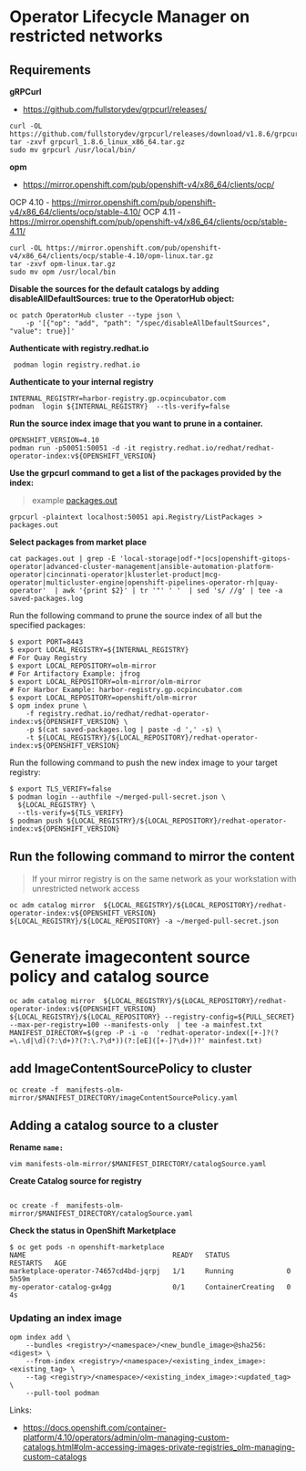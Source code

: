 # Operator Lifecycle Manager on restricted networks


## Requirements 

**gRPCurl**
* https://github.com/fullstorydev/grpcurl/releases/
```
curl -OL https://github.com/fullstorydev/grpcurl/releases/download/v1.8.6/grpcurl_1.8.6_linux_x86_64.tar.gz
tar -zxvf grpcurl_1.8.6_linux_x86_64.tar.gz
sudo mv grpcurl /usr/local/bin/
```


**opm**
* https://mirror.openshift.com/pub/openshift-v4/x86_64/clients/ocp/

OCP 4.10 - https://mirror.openshift.com/pub/openshift-v4/x86_64/clients/ocp/stable-4.10/
OCP 4.11 - https://mirror.openshift.com/pub/openshift-v4/x86_64/clients/ocp/stable-4.11/
```
curl -OL https://mirror.openshift.com/pub/openshift-v4/x86_64/clients/ocp/stable-4.10/opm-linux.tar.gz
tar -zxvf opm-linux.tar.gz
sudo mv opm /usr/local/bin 
```

**Disable the sources for the default catalogs by adding disableAllDefaultSources: true to the OperatorHub object:**

```
oc patch OperatorHub cluster --type json \
    -p '[{"op": "add", "path": "/spec/disableAllDefaultSources", "value": true}]'
```

**Authenticate with registry.redhat.io**
```
 podman login registry.redhat.io
```
**Authenticate to your internal registry**
```
INTERNAL_REGISTRY=harbor-registry.gp.ocpincubator.com
podman  login ${INTERNAL_REGISTRY}  --tls-verify=false
```
**Run the source index image that you want to prune in a container.**
```
OPENSHIFT_VERSION=4.10
podman run -p50051:50051 -d -it registry.redhat.io/redhat/redhat-operator-index:v${OPENSHIFT_VERSION}
```

**Use the grpcurl command to get a list of the packages provided by the index:**
> example [packages.out](packages-4.10.x.out)
```
grpcurl -plaintext localhost:50051 api.Registry/ListPackages > packages.out
```

**Select packages from market place**
```
cat packages.out | grep -E 'local-storage|odf-*|ocs|openshift-gitops-operator|advanced-cluster-management|ansible-automation-platform-operator|cincinnati-operator|klusterlet-product|mcg-operator|multicluster-engine|openshift-pipelines-operator-rh|quay-operator'  | awk '{print $2}' | tr '"' ' '  | sed 's/ //g' | tee -a saved-packages.log
```


Run the following command to prune the source index of all but the specified packages:
```
$ export PORT=8443
$ export LOCAL_REGISTRY=${INTERNAL_REGISTRY}
# For Quay Registry 
$ export LOCAL_REPOSITORY=olm-mirror
# For Artifactory Example: jfrog
$ export LOCAL_REPOSITORY=olm-mirror/olm-mirror
# For Harbor Example: harbor-registry.gp.ocpincubator.com
$ export LOCAL_REPOSITORY=openshift/olm-mirror
$ opm index prune \
    -f registry.redhat.io/redhat/redhat-operator-index:v${OPENSHIFT_VERSION} \
    -p $(cat saved-packages.log | paste -d ',' -s) \
    -t ${LOCAL_REGISTRY}/${LOCAL_REPOSITORY}/redhat-operator-index:v${OPENSHIFT_VERSION}
```

Run the following command to push the new index image to your target registry:
```
$ export TLS_VERIFY=false
$ podman login --authfile ~/merged-pull-secret.json \
  ${LOCAL_REGISTRY} \
  --tls-verify=${TLS_VERIFY} 
$ podman push ${LOCAL_REGISTRY}/${LOCAL_REPOSITORY}/redhat-operator-index:v${OPENSHIFT_VERSION}
```
## Run the following command to mirror the content
>  If your mirror registry is on the same network as your workstation with unrestricted network access 
```
oc adm catalog mirror  ${LOCAL_REGISTRY}/${LOCAL_REPOSITORY}/redhat-operator-index:v${OPENSHIFT_VERSION}  ${LOCAL_REGISTRY}/${LOCAL_REPOSITORY} -a ~/merged-pull-secret.json
```
# Generate imagecontent source policy and catalog source
```
oc adm catalog mirror  ${LOCAL_REGISTRY}/${LOCAL_REPOSITORY}/redhat-operator-index:v${OPENSHIFT_VERSION}  ${LOCAL_REGISTRY}/${LOCAL_REPOSITORY} --registry-config=${PULL_SECRET} --max-per-registry=100 --manifests-only  | tee -a mainfest.txt
MANIFEST_DIRECTORY=$(grep -P -i -o  'redhat-operator-index([+-]?(?=\.\d|\d)(?:\d+)?(?:\.?\d*))(?:[eE]([+-]?\d+))?' mainfest.txt)
```
## add ImageContentSourcePolicy to cluster
```
oc create -f  manifests-olm-mirror/$MANIFEST_DIRECTORY/imageContentSourcePolicy.yaml 
```

## Adding a catalog source to a cluster
**Rename `name:`**
```
vim manifests-olm-mirror/$MANIFEST_DIRECTORY/catalogSource.yaml
```

**Create Catalog source for registry**
```

oc create -f  manifests-olm-mirror/$MANIFEST_DIRECTORY/catalogSource.yaml
```
                             

**Check the status in OpenShift Marketplace**
```
$ oc get pods -n openshift-marketplace
NAME                                    READY   STATUS              RESTARTS   AGE
marketplace-operator-74657cd4bd-jqrpj   1/1     Running             0          5h59m
my-operator-catalog-gx4gg               0/1     ContainerCreating   0          4s
```
### Updating an index image
```
opm index add \
    --bundles <registry>/<namespace>/<new_bundle_image>@sha256:<digest> \
    --from-index <registry>/<namespace>/<existing_index_image>:<existing_tag> \
    --tag <registry>/<namespace>/<existing_index_image>:<updated_tag> \
    --pull-tool podman 
```
Links: 
* https://docs.openshift.com/container-platform/4.10/operators/admin/olm-managing-custom-catalogs.html#olm-accessing-images-private-registries_olm-managing-custom-catalogs

